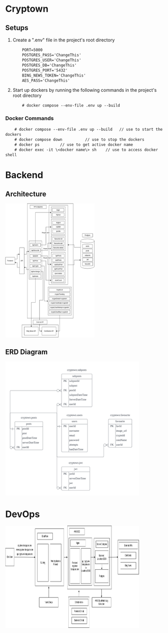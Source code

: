 # Cryptown
## Setups
1. Create a ".env" file in the project's root directory
    ```
        PORT=5000
        POSTGRES_PASS='ChangeThis'
        POSTGRES_USER='ChangeThis'
        POSTGRES_DB='ChangeThis'
        POSTGRES_PORT='5432'
        BING_NEWS_TOKEN='ChangeThis'
        AES_PASS='ChangeThis'
    ```
2. Start up dockers by running the following commands in the project's root directory
    ```
        # docker compose --env-file .env up --build
    ```
### Docker Commands 
```
    # docker compose --env-file .env up --build   // use to start the dockers
    # docker compose down          // use to stop the dockers 
    # docker ps         // use to get active docker name
    # docker exec -it \<docker name\> sh    // use to access docker shell 
```

# Backend 
## Architecture 
<img src="images/Backend.drawio.png"  width="280" height="420">  

## ERD Diagram
<img src="images/Backend-ERD.png"  width="420" height="420">  

# DevOps
<img src="images/DevOps-Diagram.drawio.png"  width="420" height="320">  
